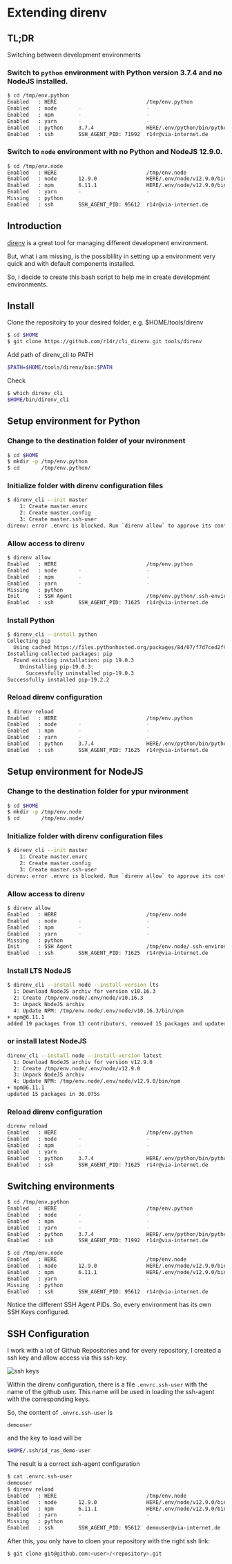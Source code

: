 # Extending direnv

## TL;DR

Switching between development environments

### Switch to ```python``` environment with Python version 3.7.4 and no NodeJS installed. ###
```bash
$ cd /tmp/env.python
Enabled   : HERE                             /tmp/env.python
Enabled   : node       -                     -
Enabled   : npm        -                     -
Enabled   : yarn       -                     -
Enabled   : python     3.7.4                 HERE/.env/python/bin/python
Enabled   : ssh        SSH_AGENT_PID: 71992  r14r@via-internet.de
```

### Switch to ```node``` environment with no Python and NodeJS 12.9.0. ###
```bash
$ cd /tmp/env.node
Enabled   : HERE                             /tmp/env.node
Enabled   : node       12.9.0                HERE/.env/node/v12.9.0/bin/node
Enabled   : npm        6.11.1                HERE/.env/node/v12.9.0/bin/npm
Enabled   : yarn       -                     -
Missing   : python
Enabled   : ssh        SSH_AGENT_PID: 95612  r14r@via-internet.de
```

## Introduction ##

[direnv](https://direnv.net/) is a great tool for managing different development environment.

But, what i am missing, is the possiblility in setting up a environment very quick and with default components installed.

So, i decide to create this bash script to help me in create development environments.

## Install

Clone the repositoiry to your desired folder, e.g. $HOME/tools/direnv

```bash
$ cd $HOME
$ git clone https://github.com/r14r/cli_direnv.git tools/direnv
```

Add path of direnv_cli to PATH

```bash
$PATH=$HOME/tools/direnv/bin:$PATH
```

Check

```bash
$ which direnv_cli
$HOME/bin/direnv_cli
```

## Setup environment for Python

### Change to the destination folder of your nvironment ###

```bash
$ cd $HOME
$ mkdir -p /tmp/env.python
$ cd       /tmp/env.python/
```

### Initialize folder with direnv configuration files ###

```bash
$ direnv_cli --init master
    1: Create master.envrc
    2: Create master.config
    3: Create master.ssh-user
direnv: error .envrc is blocked. Run `direnv allow` to approve its content.
```

### Allow access to direnv ###

```bash
$ direnv allow
Enabled   : HERE                             /tmp/env.python
Enabled   : node       -                     -
Enabled   : npm        -                     -
Enabled   : yarn       -                     -
Missing   : python
Init      : SSH Agent                        /tmp/env.python/.ssh-environment
Enabled   : ssh        SSH_AGENT_PID: 71625  r14r@via-internet.de
```

### Install Python ###

```bash
$ direnv_cli --install python
Collecting pip
  Using cached https://files.pythonhosted.org/packages/8d/07/f7d7ced2f97ca3098c16565efbe6b15fafcba53e8d9bdb431e09140514b0/pip-19.2.2-py2.py3-none-any.whl
Installing collected packages: pip
  Found existing installation: pip 19.0.3
    Uninstalling pip-19.0.3:
      Successfully uninstalled pip-19.0.3
Successfully installed pip-19.2.2
```

### Reload direnv configuration ###

```bash
$ direnv reload
Enabled   : HERE                             /tmp/env.python
Enabled   : node       -                     -
Enabled   : npm        -                     -
Enabled   : yarn       -                     -
Enabled   : python     3.7.4                 HERE/.env/python/bin/python
Enabled   : ssh        SSH_AGENT_PID: 71625  r14r@via-internet.de
```

## Setup environment for NodeJS

### Change to the destination folder for ypur nvironment ###

```bash
$ cd $HOME
$ mkdir -p /tmp/env.node
$ cd       /tmp/env.node/
```

### Initialize folder with direnv configuration files ###

```bash
$ direnv_cli --init master
    1: Create master.envrc
    2: Create master.config
    3: Create master.ssh-user
direnv: error .envrc is blocked. Run `direnv allow` to approve its content.
```

### Allow access to direnv ###

```bash
$ direnv allow
Enabled   : HERE                             /tmp/env.node
Enabled   : node       -                     -
Enabled   : npm        -                     -
Enabled   : yarn       -                     -
Missing   : python
Init      : SSH Agent                        /tmp/env.node/.ssh-environment
Enabled   : ssh        SSH_AGENT_PID: 71625  r14r@via-internet.de
```

### Install LTS NodeJS ###

```bash
$ direnv_cli --install node --install-version lts
  1: Download NodeJS archiv for version v10.16.3
  2: Create /tmp/env.node/.env/node/v10.16.3
  3: Unpack NodeJS archiv
  4: Update NPM: /tmp/env.node/.env/node/v10.16.3/bin/npm
+ npm@6.11.1
added 19 packages from 13 contributors, removed 15 packages and updated 52 packages in 43.056s
```

### or install latest NodeJS ###

```bash
direnv_cli --install node --install-version latest
  1: Download NodeJS archiv for version v12.9.0
  2: Create /tmp/env.node/.env/node/v12.9.0
  3: Unpack NodeJS archiv
  4: Update NPM: /tmp/env.node/.env/node/v12.9.0/bin/npm
+ npm@6.11.1
updated 15 packages in 36.075s
```

### Reload direnv configuration ###

```bash
direnv reload
Enabled   : HERE                             /tmp/env.python
Enabled   : node       -                     -
Enabled   : npm        -                     -
Enabled   : yarn       -                     -
Enabled   : python     3.7.4                 HERE/.env/python/bin/python
Enabled   : ssh        SSH_AGENT_PID: 71625  r14r@via-internet.de
```

## Switching environments

```bash
$ cd /tmp/env.python
Enabled   : HERE                             /tmp/env.python
Enabled   : node       -                     -
Enabled   : npm        -                     -
Enabled   : yarn       -                     -
Enabled   : python     3.7.4                 HERE/.env/python/bin/python
Enabled   : ssh        SSH_AGENT_PID: 71992  r14r@via-internet.de
```

```bash
$ cd /tmp/env.node
Enabled   : HERE                             /tmp/env.node
Enabled   : node       12.9.0                HERE/.env/node/v12.9.0/bin/node
Enabled   : npm        6.11.1                HERE/.env/node/v12.9.0/bin/npm
Enabled   : yarn       -                     -
Missing   : python
Enabled   : ssh        SSH_AGENT_PID: 95612  r14r@via-internet.de
```

Notice the different SSH Agent PIDs. So, every environment has its own SSH Keys configured.

## SSH Configuration

I work with a lot of Github Repositories and for every repository, I created a ssh key and allow access via this ssh-key.

![ssh keys](doc/github-ssh-keys.png)


Within the direnv configuration, there is a file ```.envrc.ssh-user``` with the name of the github user. This name will be used in loading the ssh-agent with the corresponding keys.

So, the content of ```.envrc.ssh-user``` is

    demouser

and the key to load will be

```bash
$HOME/.ssh/id_ras_demo-user
```

The result is a correct ssh-agent configuration

```bash
$ cat .envrc.ssh-user
demouser
$ direnv reload
Enabled   : HERE                             /tmp/env.node
Enabled   : node       12.9.0                HERE/.env/node/v12.9.0/bin/node
Enabled   : npm        6.11.1                HERE/.env/node/v12.9.0/bin/npm
Enabled   : yarn       -                     -
Missing   : python
Enabled   : ssh        SSH_AGENT_PID: 95612  demouser@via-internet.de
```

After this, you only have to cloen your repository with the right ssh link:

```bash
$ git clone git@github.com:<user>/<repository>.git
```
